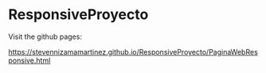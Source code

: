 # ResponsiveProyecto
Visit the github pages:

https://stevennizamamartinez.github.io/ResponsiveProyecto/PaginaWebResponsive.html
